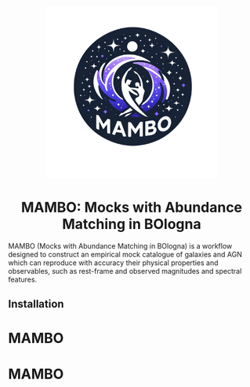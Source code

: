 <p align="center">
  <img width = "350" src="docs/MAMBO_logo.png?raw=true"/>
</p>

<h1 align="center">MAMBO: Mocks with Abundance Matching in BOlogna</h1>

MAMBO (Mocks with Abundance Matching in BOlogna) is a workflow designed to construct an empirical mock catalogue of
galaxies and AGN which can reproduce with accuracy their physical properties and observables, such as rest-frame and observed magnitudes
and spectral features.

## Installation
# MAMBO
# MAMBO
